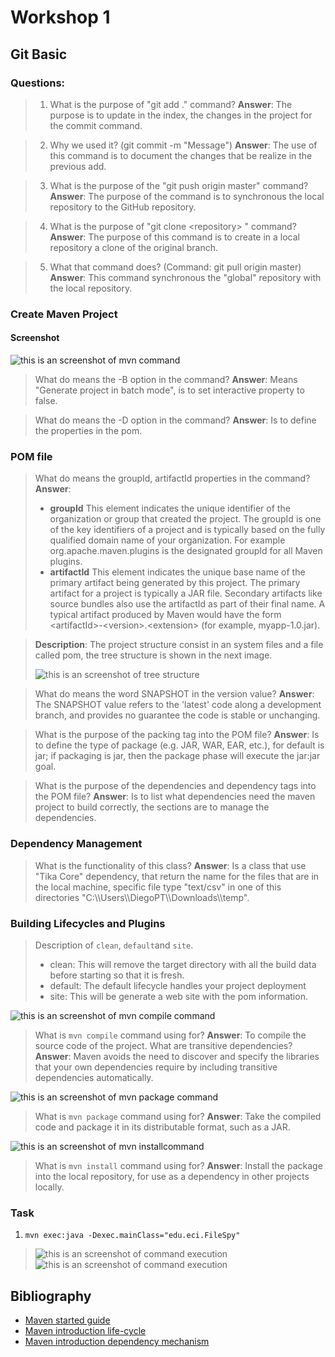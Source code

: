 # Workshop 1

## Git Basic

### Questions:

> 1. What is the purpose of "git add ." command?
> **Answer**: The purpose is to update in the index, the changes in the project for the commit command. 

> 2. Why we used it? (git commit -m "Message")
> **Answer**: The use of this command is to document the changes that be realize in the previous add.


> 3. What is the purpose of the "git push origin master" command?
> **Answer**: The purpose of the command is to synchronous the local repository to the GitHub repository.

> 4. What is the purpose of "git clone \<repository\> " command?
> **Answer**: The purpose of this command is to create in a local repository a clone of the original branch.

> 5. What that command does? (Command: git pull origin master)
> **Answer**: This command synchronous the "global" repository with the local repository.

### Create Maven Project
#### Screenshot
![this is an screenshot of mvn command](/images/mvn.png)

> What do means the -B option in the command?
> **Answer**: Means "Generate project in batch mode", is to set interactive property to false.

> What do means the -D option in the command?
> **Answer**: Is to define the properties in the pom.

### POM file
> What do means the groupId, artifactId properties in the command?
> **Answer**: 
> - **groupId**  This element indicates the unique identifier of the organization or group that created the project. The groupId is one of the key identifiers of a project and is typically based on the fully qualified domain name of your organization. For example  org.apache.maven.plugins  is the designated groupId for all Maven plugins.
> - **artifactId**  This element indicates the unique base name of the primary artifact being generated by this project. The primary artifact for a project is typically a JAR file. Secondary artifacts like source bundles also use the artifactId as part of their final name. A typical artifact produced by Maven would have the form <artifactId\>-\<version\>.\<extension\> (for example,  myapp-1.0.jar).

> **Description**: The project structure consist in an system files and a file called pom, the tree structure is shown in the next image.
>  
> ![this is an screenshot of tree structure](/images/tree.png)


> What do means the word SNAPSHOT in the version value?
> **Answer**: The SNAPSHOT value refers to the 'latest' code along a development branch, and provides no guarantee the code is stable or unchanging.

> What is the purpose of the packing tag into the POM file?
> **Answer**: Is to define the type of package (e.g. JAR, WAR, EAR, etc.), for default is jar; if packaging is jar, then the package phase will execute the jar:jar goal.

> What is the purpose of the dependencies and dependency tags into the POM file?
> **Answer**: Is to list what dependencies need the maven project to build correctly, the sections are to manage the dependencies.

### Dependency Management
> What is the functionality of this class?
> **Answer**: Is a class that use "Tika Core" dependency, that return the name for the files that are in the local machine, specific file type "text/csv" in one of this directories  "C:\\\Users\\\DiegoPT\\\Downloads\\\temp".

### Building Lifecycles and Plugins

> Description of `clean`, `default`and `site`.
> - clean: This will remove the target directory with all the build data before starting so that it is fresh.
> - default: The default lifecycle handles your project deployment
> - site: This will be generate a web site with the pom information.

![this is an screenshot of mvn compile command](/images/mvn-compile.png)
> What is `mvn compile` command using for?
> **Answer**: To compile the source code of the project.
> What are transitive dependencies?
> **Answer**: Maven avoids the need to discover and specify the libraries that your own dependencies require by including transitive dependencies automatically.
    
![this is an screenshot of mvn package command](/images/mvn-package.png)
> What is `mvn package` command using for?
> **Answer**: Take the compiled code and package it in its distributable format, such as a JAR.

![this is an screenshot of mvn installcommand](/images/mvn-install.png)
> What is `mvn install` command using for?
> **Answer**: Install the package into the local repository, for use as a dependency in other projects locally.

### Task
1. `mvn exec:java -Dexec.mainClass="edu.eci.FileSpy"`
> ![this is an screenshot of command execution](/images/exec.png)
> ![this is an screenshot of command execution](/images/exec2.png)


## Bibliography

- [Maven started guide](https://maven.apache.org/guides/getting-started/index.html)
- [Maven introduction life-cycle](https://maven.apache.org/guides/introduction/introduction-to-the-lifecycle.html)
- [Maven introduction dependency mechanism](https://maven.apache.org/guides/introduction/introduction-to-dependency-mechanism.html)
